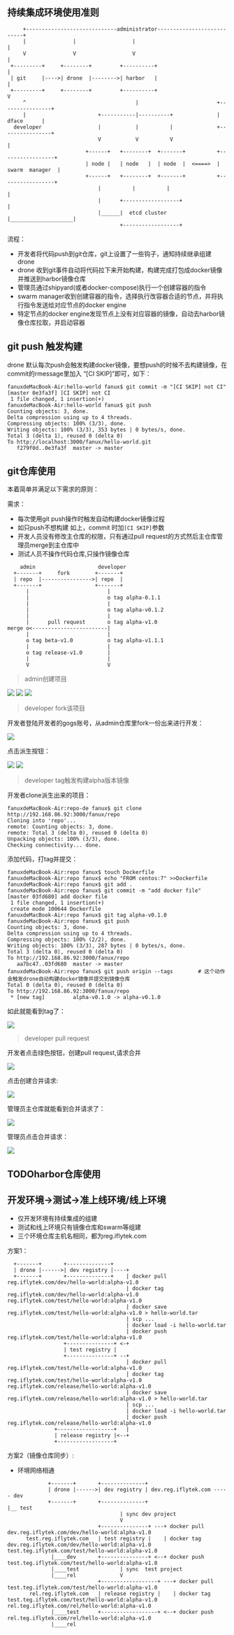 ## 持续集成环境使用准则
```
     +-----------------------------administrator---------------------------+
     |               |                  |                                  |
     V               V                  V                                  |
 +---------+     +--------+         +----------+                           | 
 | git     |---->| drone  |-------->| harbor   |                           |
 +---------+     +--------+         +----------+                           V
     ^                                   |                         +----------------+
     |                       +-----------|----------+              |     dface      |    
  developer                  |           |          |              +----------------+ 
                             V           V          V                       |         
                         +------+   +--------+  +-------+          +-----------------+
                         | node |   | node   |  | node  |  <====>  | swarm  manager  |
                         +------+   +--------+  +-------+          +-----------------+
                             |          |          |                        |         
                             |      +------------------+                    |        
                             |______|  etcd cluster    |____________________|       
                                    +------------------+                           
```
流程：

* 开发者将代码push到git仓库，git上设置了一些钩子，通知持续继承组建drone
* drone 收到git事件自动将代码拉下来开始构建，构建完成打包成docker镜像并推送到harbor镜像仓库
* 管理员通过shipyard(或者docker-compose)执行一个创建容器的指令
* swarm manager收到创建容器的指令，选择执行改容器合适的节点，并将执行指令发送给对应节点的docker engine
* 特定节点的docker engine发现节点上没有对应容器的镜像，自动去harbor镜像仓库拉取，并启动容器

## git push 触发构建

drone 默认每次push会触发构建docker镜像，要想push的时候不去构建镜像，在commit的rmessage里加入 “[CI SKIP]”即可，如下：

```
fanuxdeMacBook-Air:hello-world fanux$ git commit -m "[CI SKIP] not CI"
[master 0e3fa3f] [CI SKIP] not CI
 1 file changed, 1 insertion(+)
fanuxdeMacBook-Air:hello-world fanux$ git push
Counting objects: 3, done.
Delta compression using up to 4 threads.
Compressing objects: 100% (3/3), done.
Writing objects: 100% (3/3), 353 bytes | 0 bytes/s, done.
Total 3 (delta 1), reused 0 (delta 0)
To http://localhost:3000/fanux/hello-world.git
   f279f0d..0e3fa3f  master -> master
```

## git仓库使用
本着简单并满足以下需求的原则：

需求：

* 每次使用git push操作时触发自动构建docker镜像过程 
* 如只push不想构建 如上，commit 时加`[CI SKIP]`参数
* 开发人员没有修改主仓库的权限，只有通过pull request的方式然后主仓库管理员merge到主仓库中
* 测试人员不操作代码仓库,只操作镜像仓库

```
    admin                    developer
  +-------+     fork        +-------+
  | repo  |---------------->| repo  |
  +-------+                 +-------+
      |                         |
      |                         o tag alpha-0.1.1
      |                         |
      |                         o tag alpha-v0.1.2
      |                         |
      |      pull request       o tag alpha-v1.0
merge o<------------------------|
      |                         |
      o tag beta-v1.0           o tag alpha-v1.1.1
      |                         |
      o tag release-v1.0        |
      |                         |
      V                         V
```
> admin创建项目

![](http://192.168.86.170:10080/iflytek/docs/raw/master/images/add-repo-0.png)
![](http://192.168.86.170:10080/iflytek/docs/raw/master/images/add-repo-1.png)
![](http://192.168.86.170:10080/iflytek/docs/raw/master/images/add-repo-2.png)
> developer fork该项目

开发者登陆开发者的gogs账号，从admin仓库里fork一份出来进行开发：

![](http://192.168.86.170:10080/iflytek/docs/raw/master/images/developer-login.png)

点击派生按钮：

![](http://192.168.86.170:10080/iflytek/docs/raw/master/images/fork.png)
![](http://192.168.86.170:10080/iflytek/docs/raw/master/images/fork-1.png)

> developer tag触发构建alpha版本镜像

开发者clone派生出来的项目：
```
fanuxdeMacBook-Air:repo-de fanux$ git clone http://192.168.86.92:3000/fanux/repo
Cloning into 'repo'...
remote: Counting objects: 3, done.
remote: Total 3 (delta 0), reused 0 (delta 0)
Unpacking objects: 100% (3/3), done.
Checking connectivity... done.
```

添加代码，打tag并提交：
```
fanuxdeMacBook-Air:repo fanux$ touch Dockerfile
fanuxdeMacBook-Air:repo fanux$ echo "FROM centos:7" >>Dockerfile
fanuxdeMacBook-Air:repo fanux$ git add .
fanuxdeMacBook-Air:repo fanux$ git commit -m "add docker file"
[master 03fd680] add docker file
 1 file changed, 1 insertion(+)
 create mode 100644 Dockerfile
fanuxdeMacBook-Air:repo fanux$ git tag alpha-v0.1.0
fanuxdeMacBook-Air:repo fanux$ git push
Counting objects: 3, done.
Delta compression using up to 4 threads.
Compressing objects: 100% (2/2), done.
Writing objects: 100% (3/3), 287 bytes | 0 bytes/s, done.
Total 3 (delta 0), reused 0 (delta 0)
To http://192.168.86.92:3000/fanux/repo
   aa7bc47..03fd680  master -> master
fanuxdeMacBook-Air:repo fanux$ git push origin --tags        # 这个动作会触发drone自动构建docker镜像并提交到镜像仓库
Total 0 (delta 0), reused 0 (delta 0)
To http://192.168.86.92:3000/fanux/repo
 * [new tag]         alpha-v0.1.0 -> alpha-v0.1.0
```
如此就能看到tag了：

![](http://192.168.86.170:10080/iflytek/docs/raw/master/images/show-tags.png)

> developer pull request

开发者点击绿色按钮，创建pull request,请求合并 

![](http://192.168.86.170:10080/iflytek/docs/raw/master/images/pull-request-0.png)

点击创建合并请求:

![](http://192.168.86.170:10080/iflytek/docs/raw/master/images/pull-request-1.png)

管理员主仓库就能看到合并请求了：

![](http://192.168.86.170:10080/iflytek/docs/raw/master/images/merge-1.png)

管理员点击合并请求：

![](http://192.168.86.170:10080/iflytek/docs/raw/master/images/merge-2.png)

## TODOharbor仓库使用

## 开发环境->测试->准上线环境/线上环境
* 仅开发环境有持续集成的组建
* 测试和线上环境只有镜像仓库和swarm等组建
* 三个环境仓库主机名相同，都为reg.iflytek.com

方案1：
```
  +-------+       +--------------+      
  | drone |------>| dev registry |----+      
  +-------+       +--------------+    | docker pull reg.iflytek.com/dev/hello-world:alpha-v1.0  
                                      | docker tag reg.iflytek.com/dev/hello-world:alpha-v1.0  reg.iflytek.com/test/hello-world:alpha-v1.0  
                                      | docker save reg.iflytek.com/test/hello-world:alpha-v1.0 > hello-world.tar
                                      | scp ...
                                      | docker load -i hello-world.tar
                                      | docker push reg.iflytek.com/test/hello-world:alpha-v1.0  
                  +---------------+ <-+ 
                  | test registry | 
                  +---------------+ --+   
                                      | docker pull reg.iflytek.com/test/hello-world:alpha-v1.0  
                                      | docker tag reg.iflytek.com/test/hello-world:alpha-v1.0  reg.iflytek.com/release/hello-world:alpha-v1.0  
                                      | docker save reg.iflytek.com/release/hello-world:alpha-v1.0 > hello-world.tar
                                      | scp ...
                                      | docker load -i hello-world.tar
                                      | docker push reg.iflytek.com/release/hello-world:alpha-v1.0  
               +------------------+   |
               | release registry |<--+
               +------------------+
```

方案2（镜像仓库同步）:
* 环境网络相通
```
             +-------+       +--------------+
             | drone |------>| dev registry | dev.reg.iflytek.com ----- dev
             +-------+       +--------------+                       |__ test
                                    | sync dev project
                                    V
                             +---------------+ ---+ docker pull dev.reg.iflytek.com/dev/hello-world:alpha-v1.0
      test.reg.iflytek.com   | test registry |    | docker tag dev.reg.iflytek.com/dev/hello-world:alpha-v1.0 test.teg.iflytek.com/test/hello-world:alpha-v1.0
              |____dev       +---------------+ <--+ docker push test.teg.iflytek.com/test/hello-world:alpha-v1.0
              |____test             | sync  test project
              |____rel              V
                             +------------------+ ---+ docker pull test.teg.iflytek.com/test/hello-world:alpha-v1.0
       rel.reg.iflytek.com   | release registry |    | docker tag test.teg.iflytek.com/test/hello-world:alpha-v1.0 rel.teg.iflytek.com/rel/hello-world:alpha-v1.0
              |____test      +------------------+ <--+ docker push rel.teg.iflytek.com/rel/hello-world:alpha-v1.0
              |____rel
```
